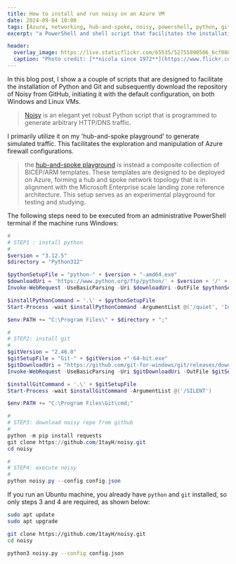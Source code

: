 ```yaml
---
title: How to install and run noisy on an Azure VM
date: 2024-09-04 10:00
tags: [Azure, networking, hub-and-spoke, noisy, powershell, python, git, script, windows, linux, shell]
excerpt: "a PowerShell and shell script that facilitates the installation of Python and Git, subsequently download the repository of Noisy from GitHub and run it with the default configuration"

header:
  overlay_image: https://live.staticflickr.com/65535/52755090506_6cf0808a3c_h.jpg
  caption: "Photo credit: [**nicola since 1972**](https://www.flickr.com/photos/15216811@N06/52755090506)"
---
```


In this blog post, I show a a couple of scripts that are designed to facilitate the installation of Python and Git and subsequently download the repository of Noisy from GitHub, initiating it with the default configuration, on both Windows and Linux VMs.

> [Noisy](https://github.com/1tayH/noisy) is an elegant yet robust Python script that is programmed to generate arbitrary HTTP/DNS traffic.

I primarily utilize it on my 'hub-and-spoke playground' to generate simulated traffic. This facilitates the exploration and manipulation of Azure firewall configurations.

> the [hub-and-spoke playground](https://github.com/nicolgit/hub-and-spoke-playground) is instead a composite collection of BICEP/ARM templates. These templates are designed to be deployed on Azure, forming a hub and spoke network topology that is in alignment with the Microsoft Enterprise scale landing zone reference architecture. This setup serves as an experimental playground for testing and studying.

The following steps need to be executed from an administrative PowerShell terminal if the machine runs Windows:

```powershell
#
# STEP1 : install python
#
$version = "3.12.5"
$directory = "Python312"

$pythonSetupFile = "python-" + $version + "-amd64.exe"
$downloadUri = 'https://www.python.org/ftp/python/' + $version + '/' + $pythonSetupFile
Invoke-WebRequest -UseBasicParsing -Uri $downloadUri -OutFile $pythonSetupFile

$installPythonCommand = '.\' + $pythonSetupFile
Start-Process -wait $installPythonCommand -ArgumentList @('/quiet', 'InstallAllUsers=1', 'PrependPath=1', 'Include_test=0')

$env:PATH += "C:\Program Files\" + $directory + ";"

#
# STEP2: install git
#
$gitVersion = "2.46.0"
$gitSetupFile = "Git-" + $gitVersion +"-64-bit.exe"
$gitDownloadUri = "https://github.com/git-for-windows/git/releases/download/v" + $gitVersion + ".windows.1/" + $gitSetupFile
Invoke-WebRequest -UseBasicParsing -Uri $gitDownloadUri -OutFile $gitSetupFile

$installGitCommand = '.\' + $gitSetupFile
Start-Process -wait $installGitCommand -ArgumentList @('/SILENT')

$env:PATH += "C:\Program Files\Git\cmd;"

#
# STEP3: download noisy repo from github
#
python -m pip install requests
git clone https://github.com/1tayH/noisy.git
cd noisy

#
# STEP4: execute noisy 
#
python noisy.py --config config.json

```

If you run an Ubuntu machine, you already have `python` and `git` installed, so only steps 3 and 4 are required, as shown below:

```sh
sudo apt update
sudo apt upgrade

git clone https://github.com/1tayH/noisy.git
cd noisy

python3 noisy.py --config config.json

```

